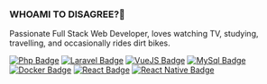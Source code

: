 ### WHOAMI TO DISAGREE?👋

Passionate Full Stack Web Developer, loves watching TV, studying, travelling, and occasionally rides dirt bikes.

[![Php Badge](https://img.shields.io/badge/-PHP-777BB4?style=flat-square&logo=Debian&logoColor=white&link=https://php.net)](https://php.net)
[![Laravel Badge](https://img.shields.io/badge/-Laravel-FF2D20?style=flat-square&logo=Laravel&logoColor=white&link=https://laravel.com)](https://laravel.com)
[![VueJS Badge](https://img.shields.io/badge/-VueJS-4fc08d?style=flat-square&logo=Vue.js&logoColor=white&link=https://vuejs.org)](https://vuejs.org)
[![MySql Badge](https://img.shields.io/badge/-MySql-4479A1?style=flat-square&logo=MySql&logoColor=white&link=https://mysql.com)](https://mysql.com)
[![Docker Badge](https://img.shields.io/badge/-Docker-2496ED?style=flat-square&logo=Docker&logoColor=white&link=https://laravel.com)](https://www.docker.com/)
[![React Badge](https://img.shields.io/badge/-React-61DAFB?style=flat-square&logo=React&logoColor=white&link=https://react.org)](https://react.org)
[![React Native Badge](https://img.shields.io/badge/-ReactNative-61DAFB?style=flat-square&logo=React&logoColor=white&link=https://reactnative.dev)](https://reactnative.dev/)
